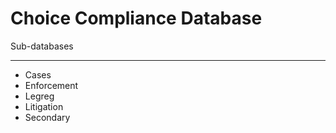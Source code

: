 # Choice Compliance Database

Sub-databases
_____________
- Cases
- Enforcement
- Legreg
- Litigation
- Secondary
